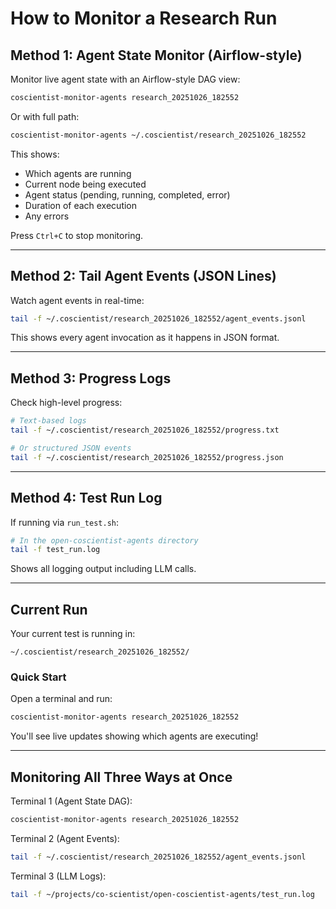 # How to Monitor a Research Run

## Method 1: Agent State Monitor (Airflow-style)

Monitor live agent state with an Airflow-style DAG view:

```bash
coscientist-monitor-agents research_20251026_182552
```

Or with full path:
```bash
coscientist-monitor-agents ~/.coscientist/research_20251026_182552
```

This shows:
- Which agents are running
- Current node being executed
- Agent status (pending, running, completed, error)
- Duration of each execution
- Any errors

Press `Ctrl+C` to stop monitoring.

---

## Method 2: Tail Agent Events (JSON Lines)

Watch agent events in real-time:

```bash
tail -f ~/.coscientist/research_20251026_182552/agent_events.jsonl
```

This shows every agent invocation as it happens in JSON format.

---

## Method 3: Progress Logs

Check high-level progress:

```bash
# Text-based logs
tail -f ~/.coscientist/research_20251026_182552/progress.txt

# Or structured JSON events
tail -f ~/.coscientist/research_20251026_182552/progress.json
```

---

## Method 4: Test Run Log

If running via `run_test.sh`:

```bash
# In the open-coscientist-agents directory
tail -f test_run.log
```

Shows all logging output including LLM calls.

---

## Current Run

Your current test is running in:
```
~/.coscientist/research_20251026_182552/
```

### Quick Start

Open a terminal and run:
```bash
coscientist-monitor-agents research_20251026_182552
```

You'll see live updates showing which agents are executing!

---

## Monitoring All Three Ways at Once

Terminal 1 (Agent State DAG):
```bash
coscientist-monitor-agents research_20251026_182552
```

Terminal 2 (Agent Events):
```bash
tail -f ~/.coscientist/research_20251026_182552/agent_events.jsonl
```

Terminal 3 (LLM Logs):
```bash
tail -f ~/projects/co-scientist/open-coscientist-agents/test_run.log
```

